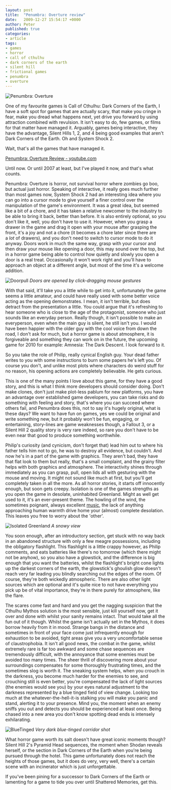 ```yaml
---
layout: post
title:  "Penumbra: Overture review"
date:   2009-12-27 15:54:17 +0000
author: Peter
published: true
categories:
- article
tags:
- games
- horror
- call of cthulhu
- dark corners of the earth
- silent hill
- frictional games
- penumbra
- overture
---
```

![Penumbra: Overture]({{site.url}}/assets/images/penumbra_header.jpg)

One of my favourite games is Call of Cthulhu: Dark Corners of the Earth, I have a soft spot for games that are actually scary, that make you cringe in fear, make you dread what happens next, yet drive you forward by using attraction combined with revulsion. It isn't easy to do, few games, or films for that matter have managed it. Arguably, games being interactive, they have the advantage, Silent Hills 1, 2, and 4 being good examples that aren't Dark Corners of the Earth. Oh and System Shock 2.

Wait, that's all the games that have managed it.

[Penumbra: Overture Review - youtube.com](https://www.youtube.com/watch?v=SEk8RjgaDQk)

Until now. Or until 2007 at least, but I've played it now, and that's what counts.

Penumbra: Overture is horror, not survival horror where zombies go boo, but actual just horror. Speaking of interactive, it really goes much further than most games now, System Shock 2 had an interesting idea where you can go into a cursor mode to give yourself a finer control over the manipulation of the game's environment. It was a great idea, but seemed like a bit of a chore, and it has taken a relative newcomer to the industry to be able to bring it back, better than before. It is also entirely optional, so you don't like it, well, you don't have to use it. However, when you grasp a drawer in the game and drag it open with your mouse after grasping the front, it's a joy and not a chore (it becomes a chore later since there are a *lot* of drawers), and you don't need to switch to cursor mode to do it anyway. Doors work in much the same way, grasp with your cursor and then draw your mouse like opening a door, this may sound over the top, but in a horror game being able to control how quietly and slowly you open a door is a real treat. Occasionally it won't work right and you'll have to approach an object at a different angle, but most of the time it's a welcome addition.

![Doorpull]({{site.url}}/assets/images/penumbra_Doorpull.jpg "A door being opened into a room")
*Doors are opened by click-dragging mouse gestures*

With that said, it'll take you a little while to get into it, unfortunately the game seems a little amateur, and could have really used with some better voice acting as the opening demonstrates. I mean, it isn't terrible, but does detract from the presentation a little. You could argue that it's refreshing to hear someone who is close to the age of the protagonist, someone who just sounds like an everyday person. Really though, it isn't possible to make an everyperson, even when the main guy is silent, he still isn't you. I would have been happier with the older guy with the cool voice from down the road, I don't ask for much, but a horror game is about atmosphere, it is forgiveable and something they can work on in the future, the upcoming game for 2010 for example: Amnesia: The Dark Descent. I look forward to it.

So you take the role of Philip, really cynical English guy. Your dead father writes to you with some instructions to burn some papers he's left you. Of course you don't, and unlike most plots where characters do weird stuff for no reason, his opening actions are completely believable. He gets curious.

This is one of the many points I love about this game, for they have a good story, and this is what I think more developers should consider doing. Don't make clones, don't just make plot-less pablum for new platforms, you have an advantage over established game developers, you can take risks and do something with feeling and story, that's where you can succeed where others fail, and Penumbra does this, not to say it's hugely original, what is these days? We want to have fun on games, yes we could be original and write something new, but it probably won't be fun, engaging, or entertaining, story-lines are game weaknesses though, a Fallout 3, or a Silent Hill 2 quality story is very rare indeed, so rare you don't have to be even near that good to produce something worthwhile.

Philip's curiosity (and cynicism, don't forget that) lead him out to where his father tells him not to go, he was to destroy all evidence, but couldn't. And now he's in a part of the game with graphics. They aren't bad, they have that flat look to them but really, that's a small complaint, and the grainy filter helps with both graphics and atmosphere. The interactivity shines through immediately as you can grasp, pull, open lids all with gesturing with the mouse and moving. It might not sound like much at first, but you'll get completely taken in all the more. As all horror stories, it starts off innocently enough, but soon gets creepy. Isolation is one of the games strengths as you open the game in desolate, uninhabited Greenland. Might as well get used to it, it's an ever-present theme. The howling of the wind, the sometimes poignant, always excellent [music](https://mikkotarmia.bandcamp.com/album/penumbra-soundtrack), the lack of anything approaching human warmth drive home your (almost) complete desolation. This leaves you free to worry about the 'other'.


![Isolated Greenland]({{site.url}}/assets/images/penumbra_Isolation.jpg "A snowy view")
*A snowy view*

You soon enough, after an introductory section, get stuck with no way back in an abandoned structure with only a few meagre possessions, including the obligatory flashlight. This flashlight is a little crappy however, as Philip comments, and eats batteries like there's no tomorrow (which there might not be anyhow), so you also have a glowstick, and the difference is big enough that you want the batteries, whilst the flashlight's bright cone lights up the darkest corners of the earth, the glowstick's ghoulish glow doesn't reach very far leading you blindly searching out the edges of the room. Of course, they're both wickedly atmospheric. There are also other light sources which are optional and it's quite nice to not have everything you pick up be of vital importance, they're in there purely for atmosphere, like the flare.

The scares come fast and hard and you get the nagging suspicion that the Cthulhu Mythos solution is the most sensible, just kill yourself now, get it over and done with whilst your sanity remains intact. That would take all the fun out of it though. Whilst the game isn't actually set in the Mythos, it does borrow heavily from it in mood. Strange bangs in the distance and sometimes in front of your face come just infrequently enough for exhaustion to be avoided, tight areas give you a very uncomfortable sense of claustrophobia. It isn't all good news, the combat in the game, whilst extremely rare is far too awkward and some chase sequences are tremendously difficult, with the annoyance that some enemies must be avoided too many times. The sheer thrill of discovering more about your surroundings compensates for some thoroughly frustrating times, and the sometimes slog is worth it. The sneaking system helps, when you crouch in the darkness, you become much harder for the enemies to see, and crouching still is even better, you're compensated the lack of light sources (the enemies would see you) by your eyes natural adjustment to the darkness represented by a blue tinged field of view change. Looking too much at the whatever-the-hell-it-is stalking you will make you panic and stand, alerting it to your presence. Mind you, the moment when an enemy sniffs you out and detects you should be experienced at least once. Being chased into a new area you don't know spotting dead ends is intensely exhilarating.

![BlueTinged]({{site.url}}/assets/images/penumbra_BlueTinged.jpg "Very dark blue-tinged corridor shot")
*Very dark blue-tinged corridor shot*

What horror game worth its salt doesn't have great iconic moments though? Silent Hill 2's Pyramid Head sequences, the moment when Shodan reveals herself, or the section in Dark Corners of the Earth when you're being pursued through the hotel. This game unfortunately does not reach the heights of those games, but it does do very, very well, there's a certain scene with an incinerator which is just unforgettable.

If you've been pining for a successor to Dark Corners of the Earth or lamenting for a game to tide you over until Shattered Memories, get this.
